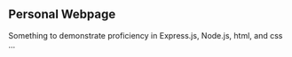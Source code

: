 ## Personal Webpage 

Something to demonstrate proficiency in Express.js, Node.js, html, and css ...

